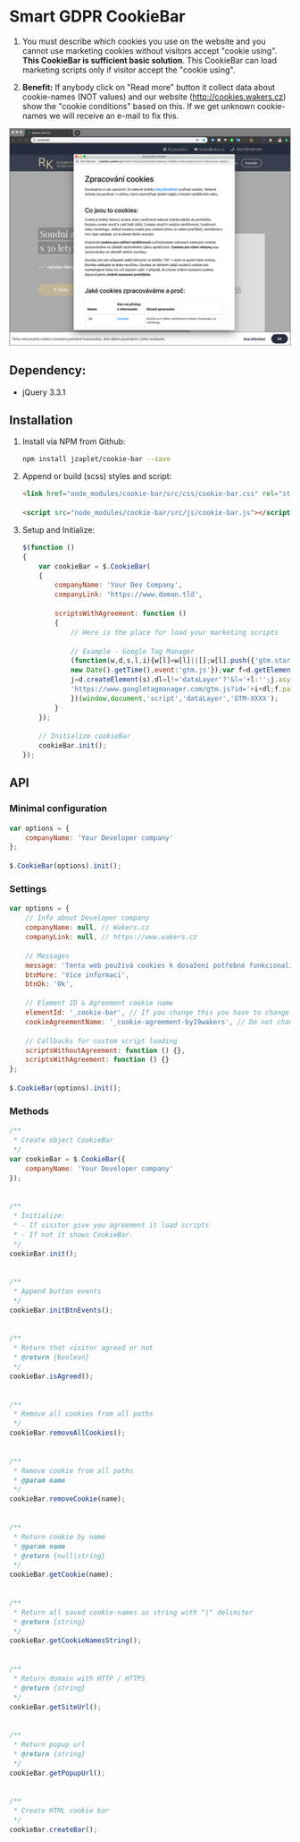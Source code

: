 # Smart GDPR CookieBar

1. You must describe which cookies you use on the website and you cannot use marketing 
cookies without visitors accept "cookie using". **This CookieBar is sufficient basic solution**. 
This CookieBar can load marketing scripts only if visitor accept the "cookie using".

2. **Benefit:** If anybody click on "Read more" button it collect data about cookie-names (NOT values)
and our website (http://cookies.wakers.cz) show the "cookie conditions" based on this.
If we get unknown cookie-names we will receive an e-mail to fix this.

![CookieBar & Conditions](docs/example-v3.png)

## Dependency:
- jQuery 3.3.1

## Installation

1. Install via NPM from Github: 
    ```bash
    npm install jzaplet/cookie-bar --save
    ```

2. Append or build (scss) styles and script:
    ```html
    <link href="node_modules/cookie-bar/src/css/cookie-bar.css" rel="stylesheet">
        
    <script src="node_modules/cookie-bar/src/js/cookie-bar.js"></script>
    ```

3. Setup and Initialize:
    ```javascript
    $(function ()
    {
        var cookieBar = $.CookieBar(
        {
            companyName: 'Your Dev Company',
            companyLink: 'https://www.doman.tld',
            
            scriptsWithAgreement: function () 
            {
                // Here is the place for load your marketing scripts
                
                // Example - Google Tag Manager
                (function(w,d,s,l,i){w[l]=w[l]||[];w[l].push({'gtm.start':
                new Date().getTime(),event:'gtm.js'});var f=d.getElementsByTagName(s)[0],
                j=d.createElement(s),dl=l!='dataLayer'?'&l='+l:'';j.async=true;j.src=
                'https://www.googletagmanager.com/gtm.js?id='+i+dl;f.parentNode.insertBefore(j,f);
                })(window,document,'script','dataLayer','GTM-XXXX');
            }
        });
    
        // Initialize cookieBar
        cookieBar.init();
    });
    ```

## API

### Minimal configuration
```javascript
var options = {
    companyName: 'Your Developer company'
};

$.CookieBar(options).init();
```

### Settings
```javascript
var options = {
    // Info about Developer company
    companyName: null, // Wakers.cz
    companyLink: null, // https://www.wakers.cz

    // Messages
    message: 'Tento web používá cookies k dosažení potřebné funkcionality. Jeho dalším používáním s tímto souhlasíte.',
    btnMore: 'Více informací',
    btnOk: 'Ok',

    // Element ID & Agreement cookie name
    elementId: '_cookie-bar', // If you change this you have to change CSS or SCSS
    cookieAgreementName: '_cookie-agreement-by19wakers', // Do not change prefix _cookie-agreement-*

    // Callbacks for custom script loading
    scriptsWithoutAgreement: function () {},
    scriptsWithAgreement: function () {}
};

$.CookieBar(options).init();
```

### Methods

```javascript
/**
 * Create object CookieBar 
 */
var cookieBar = $.CookieBar({
    companyName: 'Your Developer company'
});


/**
 * Initialize:
 * - If visitor give you agreement it load scripts
 * - If not it shows CookieBar.
 */
cookieBar.init();


/**
 * Append button events
 */
cookieBar.initBtnEvents();


/**
 * Return that visitor agreed or not
 * @return {boolean}
 */
cookieBar.isAgreed();


/**
 * Remove all cookies from all paths
 */
cookieBar.removeAllCookies();


/**
 * Remove cookie from all paths
 * @param name
 */
cookieBar.removeCookie(name);


/**
 * Return cookie by name
 * @param name
 * @return {null|string}
 */
cookieBar.getCookie(name);


/**
 * Return all saved cookie-names as string with "|" delimiter
 * @return {string}
 */
cookieBar.getCookieNamesString();


/**
 * Return domain with HTTP / HTTPS
 * @return {string}
 */
cookieBar.getSiteUrl();


/**
 * Return popup url
 * @return {string}
 */
cookieBar.getPopupUrl();


/**
 * Create HTML cookie bar
 */
cookieBar.createBar();
```
